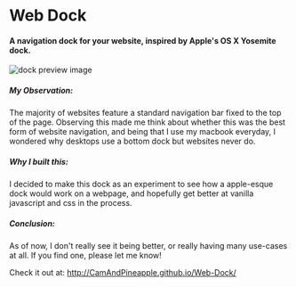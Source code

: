 # Web Dock
#### A navigation dock for your website, inspired by Apple's OS X Yosemite dock.


![dock preview image](https://github.com/theCamDen/Web-Dock/blob/master/images/dock.png)

##### My Observation:
The majority of websites feature a standard
navigation bar fixed to the top of the page.
Observing this made me think about whether
this was the best form of website navigation,
and being that I use my macbook everyday,
I wondered why desktops use a bottom dock
but websites never do. 

##### Why I built this:
I decided to make this dock as an experiment 
to see how a apple-esque dock would work
on a webpage, and hopefully get better
at vanilla javascript and css in the process.

##### Conclusion:
As of now, I don't really see it being better,
or really having many use-cases at all.
If you find one, please let me know!

Check it out at: http://CamAndPineapple.github.io/Web-Dock/